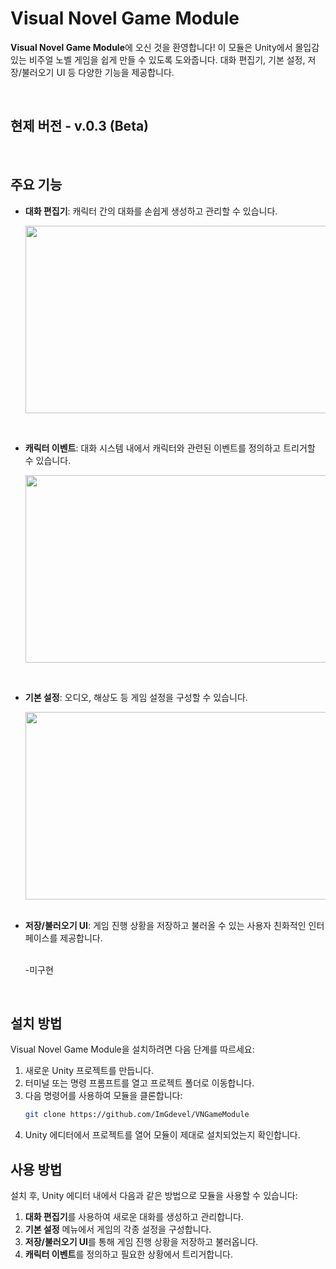 # Visual Novel Game Module

**Visual Novel Game Module**에 오신 것을 환영합니다! 이 모듈은 Unity에서 몰입감 있는 비주얼 노벨 게임을 쉽게 만들 수 있도록 도와줍니다. 대화 편집기, 기본 설정, 저장/불러오기 UI 등 다양한 기능을 제공합니다.


<br>

## 현제 버전 - v.0.3 (Beta)

<br>


## 주요 기능


- **대화 편집기**: 캐릭터 간의 대화를 손쉽게 생성하고 관리할 수 있습니다.


  <img src="https://github.com/user-attachments/assets/a6d172d1-aa46-4fd6-a515-0b98577f4537" width="600" height="300">


</br>

- **캐릭터 이벤트**: 대화 시스템 내에서 캐릭터와 관련된 이벤트를 정의하고 트리거할 수 있습니다.

  
  <img src="https://github.com/user-attachments/assets/33f2e348-47d9-43c5-ac5e-0c36324ed260" width="600" height="300">


</br>

- **기본 설정**: 오디오, 해상도 등 게임 설정을 구성할 수 있습니다.
  
  <img src="https://github.com/user-attachments/assets/00c3ee42-affd-4f80-a951-0c12d815c963" width="600" height="300">
  

  </br>
   </br>
  
- **저장/불러오기 UI**: 게임 진행 상황을 저장하고 불러올 수 있는 사용자 친화적인 인터페이스를 제공합니다.
  
   </br> -미구현

  </br>


## 설치 방법

Visual Novel Game Module을 설치하려면 다음 단계를 따르세요:

1. 새로운 Unity 프로젝트를 만듭니다.
2. 터미널 또는 명령 프롬프트를 열고 프로젝트 폴더로 이동합니다.
3. 다음 명령어를 사용하여 모듈을 클론합니다:
    ```sh
    git clone https://github.com/ImGdevel/VNGameModule
    ```
4. Unity 에디터에서 프로젝트를 열어 모듈이 제대로 설치되었는지 확인합니다.

## 사용 방법

설치 후, Unity 에디터 내에서 다음과 같은 방법으로 모듈을 사용할 수 있습니다:

1. **대화 편집기**를 사용하여 새로운 대화를 생성하고 관리합니다.
2. **기본 설정** 메뉴에서 게임의 각종 설정을 구성합니다.
3. **저장/불러오기 UI**를 통해 게임 진행 상황을 저장하고 불러옵니다.
4. **캐릭터 이벤트**를 정의하고 필요한 상황에서 트리거합니다.





